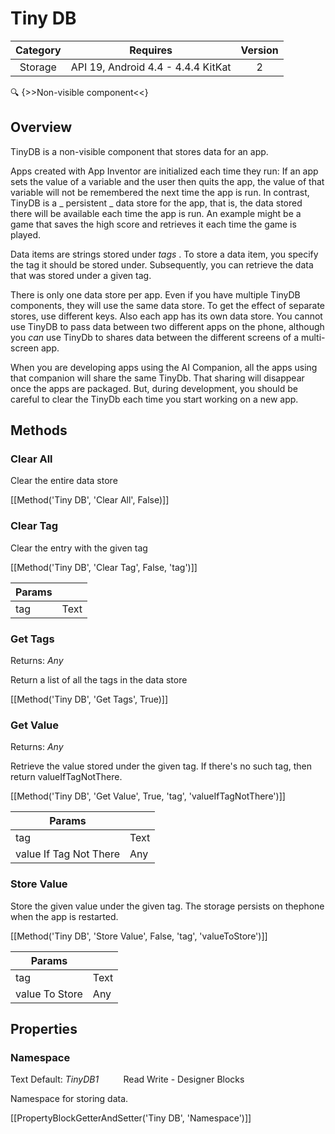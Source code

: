 # Tiny DB

| Category | Requires | Version |
|:--------:|:-------:|:--------:|
|Storage|API 19, Android 4.4 - 4.4.4 KitKat|2|

:mag: {>>Non-visible component<<}

## Overview

TinyDB is a non-visible component that stores data for an app. 

 Apps created with App Inventor are initialized each time they run: If an app sets the value of a variable and the user then quits the app, the value of that variable will not be remembered the next time the app is run. In contrast, TinyDB is a _ persistent _ data store for the app, that is, the data stored there will be available each time the app is run. An example might be a game that saves the high score and retrieves it each time the game is played. <!--<p--> 

 Data items are strings stored under _tags_ . To store a data item, you specify the tag it should be stored under. Subsequently, you can retrieve the data that was stored under a given tag. 

 There is only one data store per app. Even if you have multiple TinyDB components, they will use the same data store. To get the effect of separate stores, use different keys. Also each app has its own data store. You cannot use TinyDB to pass data between two different apps on the phone, although you _can_ use TinyDb to shares data between the different screens of a multi-screen app. 

 

When you are developing apps using the AI Companion, all the apps using that companion will share the same TinyDb. That sharing will disappear once the apps are packaged. But, during development, you should be careful to clear the TinyDb each time you start working on a new app.

## Methods

### Clear All

Clear the entire data store

[[Method('Tiny DB', 'Clear All', False)]]

### Clear Tag

Clear the entry with the given tag

[[Method('Tiny DB', 'Clear Tag', False, 'tag')]]

| Params | []() |
|--------|------|
|tag|<span class="chip chip-text">Text</span>|


### Get Tags

<span class="chip chip-any">Returns: <i>Any</i></span> 

Return a list of all the tags in the data store

[[Method('Tiny DB', 'Get Tags', True)]]

### Get Value

<span class="chip chip-any">Returns: <i>Any</i></span> 

Retrieve the value stored under the given tag. If there's no such tag, then return valueIfTagNotThere.

[[Method('Tiny DB', 'Get Value', True, 'tag', 'valueIfTagNotThere')]]

| Params | []() |
|--------|------|
|tag|<span class="chip chip-text">Text</span>|
|value If Tag Not There|<span class="chip chip-any">Any</span>|


### Store Value

Store the given value under the given tag. The storage persists on thephone when the app is restarted.

[[Method('Tiny DB', 'Store Value', False, 'tag', 'valueToStore')]]

| Params | []() |
|--------|------|
|tag|<span class="chip chip-text">Text</span>|
|value To Store|<span class="chip chip-any">Any</span>|


## Properties

### Namespace

<span class="chip chip-text">Text</span> <span class="chip chip-text">Default: <i>TinyDB1</i></span>&nbsp;&nbsp;&nbsp;&nbsp;&nbsp;&nbsp;&nbsp;&nbsp;&nbsp;&nbsp;<span class="chip chip-rw">Read</span> <span class="chip chip-rw">Write</span> - <span class="chip chip-bd">Designer</span> <span class="chip chip-bd">Blocks</span> 

Namespace for storing data.

[[PropertyBlockGetterAndSetter('Tiny DB', 'Namespace')]]